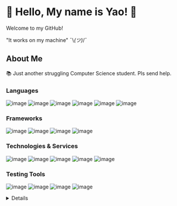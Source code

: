 # 👋 Hello, My name is **Yao**! 👋
Welcome to my GitHub!

"It works on my machine"  ¯\\_(ツ)_/¯

## About Me
📚 Just another struggling Computer Science student. Pls send help.

### Languages
![image](https://img.shields.io/badge/PYTHON-%23333333?style=for-the-badge&logo=Python)
![image](https://img.shields.io/badge/JAVASCRIPT-%23333333?style=for-the-badge&logo=Javascript)
![image](https://img.shields.io/badge/C-%23333333?style=for-the-badge&logo=C&logoColor=blue)
![image](https://img.shields.io/badge/C%2B%2B-%23333333?style=for-the-badge&logo=cplusplus&logoColor=blue)
![image](https://img.shields.io/badge/C%23-%23333333?style=for-the-badge&logo=csharp&logoColor=green)
![image](https://img.shields.io/badge/MYSQL-%23333333?style=for-the-badge&logo=mysql)


### Frameworks
![image](https://img.shields.io/badge/REACT%20NATIVE-%23333333?style=for-the-badge&logo=react)
![image](https://img.shields.io/badge/ASP.NET-%23333333?style=for-the-badge&logo=dotnet)
![image](https://img.shields.io/badge/EXPO-%23333333?style=for-the-badge&logo=expo)
![image](https://img.shields.io/badge/PyQT5-%23333333?style=for-the-badge&logo=qt)


### Technologies & Services
![image](https://img.shields.io/badge/Docker-%23333333?style=for-the-badge&logo=docker)
![image](https://img.shields.io/badge/FIREBASE-%23333333?style=for-the-badge&logo=firebase)
![image](https://img.shields.io/badge/Google%20Compute%20Engine-%23333333?style=for-the-badge&logo=googlecloud)
![image](https://img.shields.io/badge/OPENAI-%23333333?style=for-the-badge&logo=openai)
![image](https://img.shields.io/badge/discord.py-%23333333?style=for-the-badge&logo=discord)


### Testing Tools
![image](https://img.shields.io/badge/Pytest-%23333333?style=for-the-badge&logo=pytest)
![image](https://img.shields.io/badge/APACHE%20JMETER-%23333333?style=for-the-badge&logo=apachejmeter)
![image](https://img.shields.io/badge/SELENIUM-%23333333?style=for-the-badge&logo=selenium)
![image](https://img.shields.io/badge/MSTEST-%23333333?style=for-the-badge&logo=microsoft)

<details>
<p>
  <img src="https://github.com/ywang0789/ywang0789/blob/main/assets/cry.gif" width="32px">Please hire me<img src="https://github.com/ywang0789/ywang0789/blob/main/assets/cry.gif" width="32px">
</p>
</details>

